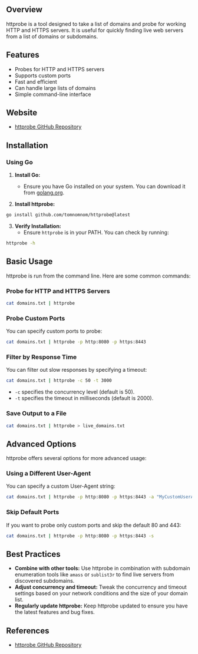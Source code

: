 ## Overview
httprobe is a tool designed to take a list of domains and probe for working HTTP and HTTPS servers. It is useful for quickly finding live web servers from a list of domains or subdomains.

## Features
- Probes for HTTP and HTTPS servers
- Supports custom ports
- Fast and efficient
- Can handle large lists of domains
- Simple command-line interface

## Website
- [httprobe GitHub Repository](https://github.com/tomnomnom/httprobe)

## Installation

### Using Go
1. **Install Go:**
   - Ensure you have Go installed on your system. You can download it from [golang.org](https://golang.org/).

2. **Install httprobe:**
```sh
go install github.com/tomnomnom/httprobe@latest
```

3. **Verify Installation:**
   - Ensure `httprobe` is in your PATH. You can check by running:
```sh
httprobe -h
```

## Basic Usage
httprobe is run from the command line. Here are some common commands:

### Probe for HTTP and HTTPS Servers
```sh
cat domains.txt | httprobe
```

### Probe Custom Ports
You can specify custom ports to probe:
```sh
cat domains.txt | httprobe -p http:8080 -p https:8443
```

### Filter by Response Time
You can filter out slow responses by specifying a timeout:
```sh
cat domains.txt | httprobe -c 50 -t 3000
```
- `-c` specifies the concurrency level (default is 50).
- `-t` specifies the timeout in milliseconds (default is 2000).

### Save Output to a File
```sh
cat domains.txt | httprobe > live_domains.txt
```

## Advanced Options
httprobe offers several options for more advanced usage:

### Using a Different User-Agent
You can specify a custom User-Agent string:
```sh
cat domains.txt | httprobe -p http:8080 -p https:8443 -a "MyCustomUserAgent"
```

### Skip Default Ports
If you want to probe only custom ports and skip the default 80 and 443:
```sh
cat domains.txt | httprobe -p http:8080 -p https:8443 -s
```

## Best Practices
- **Combine with other tools:** Use httprobe in combination with subdomain enumeration tools like `amass` or `sublist3r` to find live servers from discovered subdomains.
- **Adjust concurrency and timeout:** Tweak the concurrency and timeout settings based on your network conditions and the size of your domain list.
- **Regularly update httprobe:** Keep httprobe updated to ensure you have the latest features and bug fixes.

## References
- [httprobe GitHub Repository](https://github.com/tomnomnom/httprobe)
